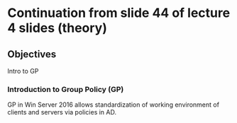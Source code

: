# Continuation from slide 44 of lecture 4 slides (theory)  

## Objectives
Intro to GP  

### Introduction to Group Policy  (GP)  

GP in Win Server 2016 allows standardization of working environment of clients and servers via policies in AD.

